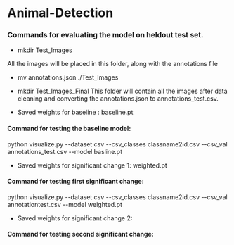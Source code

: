 # Animal-Detection

### Commands for evaluating the model on heldout test set.

- mkdir Test_Images

All the images will be placed in this folder, along with the annotations file
- mv annotations.json ./Test_Images
- mkdir Test_Images_Final 
This folder will contain all the images after data cleaning and converting the annotations.json to annotations_test.csv.

- Saved weights for baseline : baseline.pt

#### Command for testing the baseline model: 
python visualize.py --dataset csv --csv_classes classname2id.csv  --csv_val annotations_test.csv --model basline.pt

- Saved weights for significant change 1: weighted.pt

#### Command for testing first significant change: 
python visualize.py --dataset csv --csv_classes classname2id.csv  --csv_val annotationtest.csv --model weighted.pt

- Saved weights for significant change 2: 
#### Command for testing second significant change:






